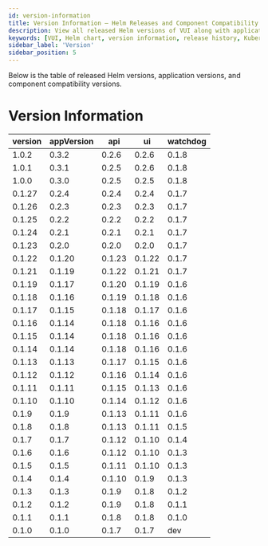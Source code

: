 ```yaml
---
id: version-information
title: Version Information – Helm Releases and Component Compatibility
description: View all released Helm versions of VUI along with application and component compatibility details. Stay up to date with the latest stable releases and version mappings.
keywords: [VUI, Helm chart, version information, release history, Kubernetes, component compatibility, Velero versions, Helm releases]
sidebar_label: 'Version'
sidebar_position: 5
---
```


Below is the table of released Helm versions, application versions, and component compatibility versions.
# Version Information

| version    | appVersion    | api    | ui     | watchdog  |
|------------|---------------|--------|--------|-----------|
| 1.0.2      | 0.3.2         | 0.2.6  | 0.2.6  | 0.1.8     |
| 1.0.1      | 0.3.1         | 0.2.5  | 0.2.6  | 0.1.8     |
| 1.0.0      | 0.3.0         | 0.2.5  | 0.2.5  | 0.1.8     |
| 0.1.27     | 0.2.4         | 0.2.4  | 0.2.4  | 0.1.7     |
| 0.1.26     | 0.2.3         | 0.2.3  | 0.2.3  | 0.1.7     |
| 0.1.25     | 0.2.2         | 0.2.2  | 0.2.2  | 0.1.7     |
| 0.1.24     | 0.2.1         | 0.2.1  | 0.2.1  | 0.1.7     |
| 0.1.23     | 0.2.0         | 0.2.0  | 0.2.0  | 0.1.7     |
| 0.1.22     | 0.1.20        | 0.1.23 | 0.1.22 | 0.1.7     |
| 0.1.21     | 0.1.19        | 0.1.22 | 0.1.21 | 0.1.7     |
| 0.1.19     | 0.1.17        | 0.1.20 | 0.1.19 | 0.1.6     |
| 0.1.18     | 0.1.16        | 0.1.19 | 0.1.18 | 0.1.6     |
| 0.1.17     | 0.1.15        | 0.1.18 | 0.1.17 | 0.1.6     |
| 0.1.16     | 0.1.14        | 0.1.18 | 0.1.16 | 0.1.6     |
| 0.1.15     | 0.1.14        | 0.1.18 | 0.1.16 | 0.1.6     |
| 0.1.14     | 0.1.14        | 0.1.18 | 0.1.16 | 0.1.6     |
| 0.1.13     | 0.1.13        | 0.1.17 | 0.1.15 | 0.1.6     |
| 0.1.12     | 0.1.12        | 0.1.16 | 0.1.14 | 0.1.6     |
| 0.1.11     | 0.1.11        | 0.1.15 | 0.1.13 | 0.1.6     |
| 0.1.10     | 0.1.10        | 0.1.14 | 0.1.12 | 0.1.6     |
| 0.1.9      | 0.1.9         | 0.1.13 | 0.1.11 | 0.1.6     |
| 0.1.8      | 0.1.8         | 0.1.13 | 0.1.11 | 0.1.5     |
| 0.1.7      | 0.1.7         | 0.1.12 | 0.1.10 | 0.1.4     |
| 0.1.6      | 0.1.6         | 0.1.12 | 0.1.10 | 0.1.3     |
| 0.1.5      | 0.1.5         | 0.1.11 | 0.1.10 | 0.1.3     |
| 0.1.4      | 0.1.4         | 0.1.10 | 0.1.9  | 0.1.3     |
| 0.1.3      | 0.1.3         | 0.1.9  | 0.1.8  | 0.1.2     |
| 0.1.2      | 0.1.2         | 0.1.9  | 0.1.8  | 0.1.1     |
| 0.1.1      | 0.1.1         | 0.1.8  | 0.1.8  | 0.1.0     |
| 0.1.0      | 0.1.0         | 0.1.7  | 0.1.7  | dev       |
